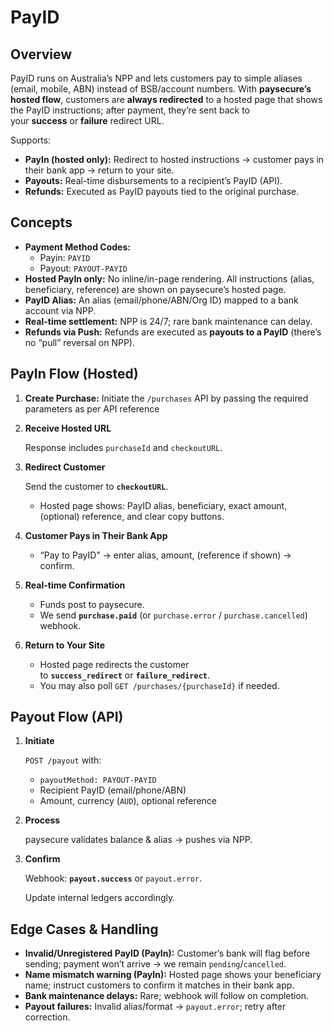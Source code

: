 # PayID

## Overview

PayID runs on Australia’s NPP and lets customers pay to simple aliases (email, mobile, ABN) instead of BSB/account numbers. With **paysecure’s hosted flow**, customers are **always redirected** to a hosted page that shows the PayID instructions; after payment, they’re sent back to your **success** or **failure** redirect URL.

Supports:

- **PayIn (hosted only):** Redirect to hosted instructions → customer pays in their bank app → return to your site.
- **Payouts:** Real-time disbursements to a recipient’s PayID (API).
- **Refunds:** Executed as PayID payouts tied to the original purchase.

## Concepts

- **Payment Method Codes:**
    - Payin: `PAYID`
    - Payout: `PAYOUT-PAYID`
- **Hosted PayIn only:** No inline/in-page rendering. All instructions (alias, beneficiary, reference) are shown on paysecure’s hosted page.
- **PayID Alias:** An alias (email/phone/ABN/Org ID) mapped to a bank account via NPP.
- **Real-time settlement:** NPP is 24/7; rare bank maintenance can delay.
- **Refunds via Push:** Refunds are executed as **payouts to a PayID** (there’s no “pull” reversal on NPP).

## PayIn Flow (Hosted)

1. **Create Purchase:** Initiate the `/purchases` API by passing the required parameters as per API reference
2. **Receive Hosted URL**
    
    Response includes `purchaseId` and `checkoutURL`.
    
3. **Redirect Customer**
    
    Send the customer to **`checkoutURL`**.
    
    - Hosted page shows: PayID alias, beneficiary, exact amount, (optional) reference, and clear copy buttons.
4. **Customer Pays in Their Bank App**
    - “Pay to PayID” → enter alias, amount, (reference if shown) → confirm.
5. **Real-time Confirmation**
    - Funds post to paysecure.
    - We send **`purchase.paid`** (or `purchase.error` / `purchase.cancelled`) webhook.
6. **Return to Your Site**
    - Hosted page redirects the customer to **`success_redirect`** or **`failure_redirect`**.
    - You may also poll `GET /purchases/{purchaseId}` if needed.

## Payout Flow (API)

1. **Initiate**
    
    `POST /payout` with:
    
    - `payoutMethod: PAYOUT-PAYID`
    - Recipient PayID (email/phone/ABN)
    - Amount, currency (`AUD`), optional reference
2. **Process**
    
    paysecure validates balance & alias → pushes via NPP.
    
3. **Confirm**
    
    Webhook: **`payout.success`** or `payout.error`.
    
    Update internal ledgers accordingly.
    

## Edge Cases & Handling

- **Invalid/Unregistered PayID (PayIn):** Customer’s bank will flag before sending; payment won’t arrive → we remain `pending`/`cancelled`.
- **Name mismatch warning (PayIn):** Hosted page shows your beneficiary name; instruct customers to confirm it matches in their bank app.
- **Bank maintenance delays:** Rare; webhook will follow on completion.
- **Payout failures:** Invalid alias/format → `payout.error`; retry after correction.
